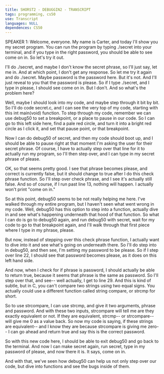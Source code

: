 ```yaml
---
title: SHORST2 - DEBUGGIN2 - TRANSCRIPT
tags: programming, cs50
use: Transcript
languages: NULL
dependences: CS50
---
```


SPEAKER 1: Welcome, everyone. My name is Carter, and today I'll show you my secret program. You can run the program by typing ./secret into your terminal, and if you type in the right password, you should be able to see come on in. So let's try it out. 

I'll do ./secret, and maybe I don't know the secret phrase, so I'll just say, let me in. And at which point, I don't get any response. So let me try it again and do ./secret. Maybe password is the password here. But it's not. And I'll just reveal to you that the password is please. So if I type ./secret, and I type in please, I should see come on in. But I don't. And so what's the problem here? 

Well, maybe I should look into my code, and maybe step through it bit by bit. So I'll do code secret.c, and I can see the very top of my code, starting with this int main(void) function. To step through my code, remember we can use debug50 to set a breakpoint, or a place to pause in our code. So I can go to this left side here, find a pale red circle, and turn it into a bright red circle as I click it, and set that pause point, or that breakpoint. 

Now I can do debug50 of secret, and then my code should boot up, and I should be able to pause right at that moment I'm asking the user for their secret phrase. Of course, I have to actually step over that line for it to actually run my program, so I'll then step over, and I can type in my secret phrase of please. 

OK, so that seems pretty good. I see that phrase becomes please, and correct is currently false, but it should change to true after I do this check phrase function. So I'll step over check phrase, and I see it's actually still false. And so of course, if I run past line 13, nothing will happen. I actually won't print "come on in." 

So at this point, debug50 seems to be not really helping me here. I've walked through my entire program, but I haven't seen what went wrong in my code. Well, debug50 has this option to step into a function, actually dive in and see what's happening underneath that hood of that function. So what I can do is go to debug50 again, and run debug50 with secret, wait for my code to go to that breakpoint again, and I'll walk through that first piece where I type in my phrase, please. 

But now, instead of stepping over this check phrase function, I actually want to dive into it and see what's going on underneath there. So I'll do step into in debug50, and then see, I'm setting my password to be please. So if I step over line 22, I should see that password becomes please, as it does on this left hand side. 

And now, when I check for if phrase is password, I should actually be able to return true, because it seems that phrase is the same as password. So I'll step over that, and see-- well actually, I get to line 29. And this is kind of subtle, but in C, you can't compare two strings using two equal signs. You actually could use a different function called string compare, or strcmp for short. 

So to use strcompare, I can use strcmp, and give it two arguments, phrase and password. And with these two inputs, strcompare will tell me are they exactly equivalent or not. If they are equivalent, strcmp-- or strcompare-- will give me 0 as a value back. So now my code is saying, if these strings are equivalent-- and I know they are because strcompare is giving me zero-- I can go ahead and return true and say this is the correct password. 

So with this new code here, I should be able to exit debug50 and go back to the terminal. And now I can make secret again, run secret, type in my password of please, and now there it is. It says, come on in. 

And with that, we've seen how debug50 can help us not only step over our code, but dive into functions and see the bugs inside of them. 